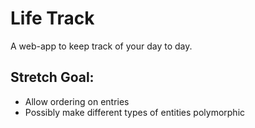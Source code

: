 # Life Track

A web-app to keep track of your day to day.

## Stretch Goal:

- Allow ordering on entries
- Possibly make different types of entities polymorphic
